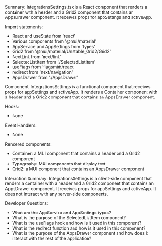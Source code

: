 Summary:
IntegrationsSettings.tsx is a React component that renders a container with a header and a Grid2 component that contains an AppsDrawer component. It receives props for appSettings and activeApp.

Import statements:
- React and useState from 'react'
- Various components from '@mui/material'
- AppService and AppSettings from 'types'
- Grid2 from '@mui/material/Unstable_Grid2/Grid2'
- NextLink from 'next/link'
- SelectedListItem from './SelectedListItem'
- useFlags from 'flagsmith/react'
- redirect from 'next/navigation'
- AppsDrawer from './AppsDrawer'

Component:
IntegrationsSettings is a functional component that receives props for appSettings and activeApp. It renders a Container component with a header and a Grid2 component that contains an AppsDrawer component.

Hooks:
- None

Event Handlers:
- None

Rendered components:
- Container: a MUI component that contains a header and a Grid2 component
- Typography: MUI components that display text
- Grid2: a MUI component that contains an AppsDrawer component

Interaction Summary:
IntegrationsSettings is a client-side component that renders a container with a header and a Grid2 component that contains an AppsDrawer component. It receives props for appSettings and activeApp. It does not interact with any server-side components.

Developer Questions:
- What are the AppService and AppSettings types?
- What is the purpose of the SelectedListItem component?
- What is the useFlags hook and how is it used in this component?
- What is the redirect function and how is it used in this component?
- What is the purpose of the AppsDrawer component and how does it interact with the rest of the application?